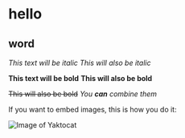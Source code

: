 # hello
## word
*This text will be italic*
_This will also be italic_

**This text will be bold**
__This will also be bold__

~~This will also be bold~~
_You **can** combine them_

If you want to embed images, this is how you do it:

![Image of Yaktocat](http://image.so.com/zv?ch=wallpaper&src=home_wallpaper#ch=wallpaper&src=home_wallpaper&lightboxindex=5&groupid=ec47bb339aef605a24ee68dc0691cc94&itemindex=0&dataindex=159)
